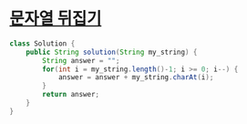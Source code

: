 # [문자열 뒤집기](https://school.programmers.co.kr/learn/courses/30/lessons/120822)
```java
class Solution {
    public String solution(String my_string) {
        String answer = "";
        for(int i = my_string.length()-1; i >= 0; i--) {
            answer = answer + my_string.charAt(i);
        }
        return answer;
    }
}
```